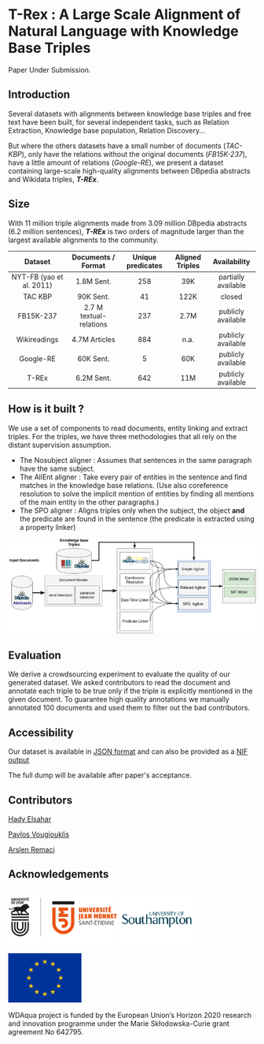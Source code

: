 # T-Rex : A Large Scale Alignment of Natural Language with Knowledge Base Triples

Paper Under Submission.

## Introduction

Several datasets with alignments between knowledge base triples and free text have been built, for several independent tasks, such as Relation Extraction, Knowledge base population, Relation Discovery...

But where the others datasets have a small number of documents (*TAC-KBP*), only have the relations without the original documents (*FB15K-237*), have a little amount of relations (*Google-RE*), we present a dataset containing large-scale high-quality alignments between DBpedia abstracts and Wikidata triples, **_T-REx_**.

## Size

With 11 million triple alignments made from 3.09 million DBpedia abstracts (6.2 million sentences), **_T-REx_** is two orders of magnitude larger than the largest available alignments to the community.

| Dataset                  | Documents / Format      | Unique predicates | Aligned Triples | Availability        |
|:------------------------:|:-----------------------:|:-----------------:|:---------------:|:-------------------:|
| NYT-FB (yao et al. 2011) | 1.8M Sent.              | 258               | 39K             | partially available |
| TAC KBP                  | 90K Sent.               | 41                | 122K            | closed              |
| FB15K-237                | 2.7 M textual-relations | 237               | 2.7M            | publicly available  |
| Wikireadings             | 4.7M Articles           | 884               | n.a.            | publicly available  |
| Google-RE                | 60K Sent.               | 5                 | 60K             | publicly available  |
| T-REx                    | 6.2M Sent.              | 642               | 11M             | publicly available  |

## How is it built ?
We use a set of components to read documents, entity linking and extract triples.
For the triples, we have three methodologies that all rely on the distant supervision assumption.
* The Nosubject aligner :
Assumes that sentences in the same paragraph have the same subject.
* The AllEnt aligner :
Take every pair of entities in the sentence and find matches in the knowledge base relations.
(Use also coreference resolution to solve the implicit mention of entities by finding all mentions of the main entity in the other paragraphs.)
* The SPO aligner :
Aligns triples only when the subject, the object **and** the predicate are found in the sentence (the predicate is extracted using a property linker)

![System architecture picture](./images/system.png "System architecture")      

## Evaluation
We derive a crowdsourcing experiment to evaluate the quality of our generated dataset.
We asked contributors to read the document and annotate each triple to be true only if the triple is explicitly mentioned in the given document.
To guarantee high quality annotations we manually annotated 100 documents and used them to filter out the bad contributors.

## Accessibility
Our dataset is available in [JSON format](./samples/sample-output.json) and can also be provided as a [NIF output](./samples/sample-output-Nif.ttl)

The full dump will be available after paper's acceptance.

## Contributors
[Hady Elsahar](hady.elsahar@univ-st-etienne.fr)

[Pavlos Vougiouklis](pv1e13@ecs.soton.ac.uk)

[Arslen Remaci](arslen.remaci@etu.univ-st-etienne.fr)

## Acknowledgements
![Université Jean Monnet logo](./images/ujm.png "Université Jean Monnet")      ![Southampton University logo](./images/soton.png "Southampton University")

![EU](./images/eu.png "EU") 

WDAqua project is funded by the European Union‘s Horizon 2020 research and innovation programme under the Marie Skłodowska-Curie grant agreement No 642795.
